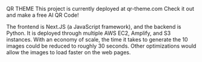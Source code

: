 
QR THEME
This project is currently deployed at qr-theme.com
Check it out and make a free AI QR Code!

The frontend is Next.JS (a JavaScript framework), and the backend is Python. It is deployed through multiple AWS EC2, Amplify, and S3 instances. With an economy of scale, the time it takes to generate the 10 images could be reduced to roughly 30 seconds. Other optimizations would allow the images to load faster on the web pages. 